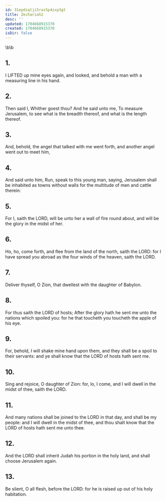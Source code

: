 ```yaml
---
id: 31epdiqtji5ras5p4zxp3gt
title: Zechariah2
desc: ''
updated: 1704668915370
created: 1704668915370
isDir: false
---
```

\b\b
## 1.
I LIFTED up mine eyes again, and looked, and behold a man with a measuring line in his hand.
## 2.
Then said I, Whither goest thou?  And he said unto me, To measure Jerusalem, to see what is the breadth thereof, and what is the length thereof.
## 3.
And, behold, the angel that talked with me went forth, and another angel went out to meet him,
## 4.
And said unto him, Run, speak to this young man, saying, Jerusalem shall be inhabited as towns without walls for the multitude of men and cattle therein:
## 5.
For I, saith the LORD, will be unto her a wall of fire round about, and will be the glory in the midst of her.
## 6.
Ho, ho, come forth, and flee from the land of the north, saith the LORD: for I have spread you abroad as the four winds of the heaven, saith the LORD.
## 7.
Deliver thyself, O Zion, that dwellest with the daughter of Babylon.
## 8.
For thus saith the LORD of hosts; After the glory hath he sent me unto the nations which spoiled you: for he that toucheth you toucheth the apple of his eye.
## 9.
For, behold, I will shake mine hand upon them, and they shall be a spoil to their servants: and ye shall know that the LORD of hosts hath sent me.
## 10.
Sing and rejoice, O daughter of Zion: for, lo, I come, and I will dwell in the midst of thee, saith the LORD.
## 11.
And many nations shall be joined to the LORD in that day, and shall be my people: and I will dwell in the midst of thee, and thou shalt know that the LORD of hosts hath sent me unto thee.
## 12.
And the LORD shall inherit Judah his portion in the holy land, and shall choose Jerusalem again.
## 13.
Be silent, O all flesh, before the LORD: for he is raised up out of his holy habitation.
